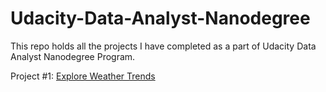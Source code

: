 # Udacity-Data-Analyst-Nanodegree
This repo holds all the projects I have completed as a part of Udacity Data Analyst Nanodegree Program.

Project #1: [Explore Weather Trends]()
